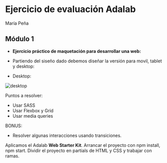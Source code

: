 # Ejercicio de evaluación Adalab 
María Peña
## Módulo 1

* **Ejercicio práctico de maquetación para desarrollar una web:** 
* Partiendo del siseño dado debemos diseñar la versión para movil, tablet y desktop:

* Desktop:

![desktop](https://github.com/Adalab/modulo-1-evaluacion-final-MariaPeCa/assets/129384579/bb3ebf36-4cf5-46cd-be70-3b698021338f)


Puntos a resolver:
  * Usar SASS
  * Usar Flexbox y Grid
  * Usar media queries
 
BONUS:
  * Resolver algunas interacciones usando transiciones.


Aplicamos el Adalab **Web Starter Kit**. Arrancar el proyecto con npm install, npm start.
Dividir el proyecto en partials de HTML y CSS y trabajar con ramas.
